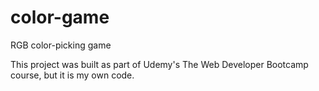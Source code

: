 # color-game
RGB color-picking game

This project was built as part of Udemy's The Web Developer Bootcamp course, but it is my own code.

